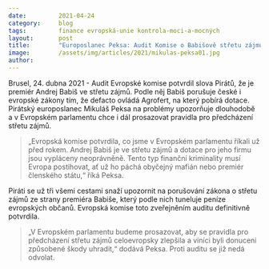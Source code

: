 ```yaml
---
date:         2021-04-24
category:     blog
tags:         finance evropská-unie kontrola-moci-a-mocných
layout:       post
title:        "Europoslanec Peksa: Audit Komise o Babišově střetu zájmu potvrzuje naše slova"
image:        /assets/img/articles/2021/mikulas-peksa01.jpg
author:       
---
```




Brusel, 24. dubna 2021 - Audit Evropské komise potvrdil slova Pirátů, že je premiér Andrej Babiš ve střetu zájmů. Podle něj Babiš porušuje české i evropské zákony tím, že defacto ovládá Agrofert, na který pobírá dotace. Pirátský europoslanec Mikuláš Peksa na problémy upozorňuje dlouhodobě a v Evropském parlamentu chce i dál prosazovat pravidla pro předcházení střetu zájmů.

> „Evropská komise potvrdila, co jsme v Evropském parlamentu říkali už před rokem. Andrej Babiš je ve střetu zájmů a dotace pro jeho firmu jsou vypláceny neoprávněně. Tento typ finanční kriminality musí Evropa postihovat, ať už ho páchá obyčejný mafián nebo premiér členského státu,“ říká Peksa.

Piráti se už tři všemi cestami snaží upozornit na porušování zákona o střetu zájmů ze strany premiéra Babiše, který podle nich tuneluje peníze evropských občanů. Evropská komise toto zveřejněním auditu definitivně potvrdila.

> „V Evropském parlamentu budeme prosazovat, aby se pravidla pro předcházení střetu zájmů celoevropsky zlepšila a viníci byli donuceni způsobené škody uhradit,“ dodává Peksa. Proti auditu se již nedá odvolat.

